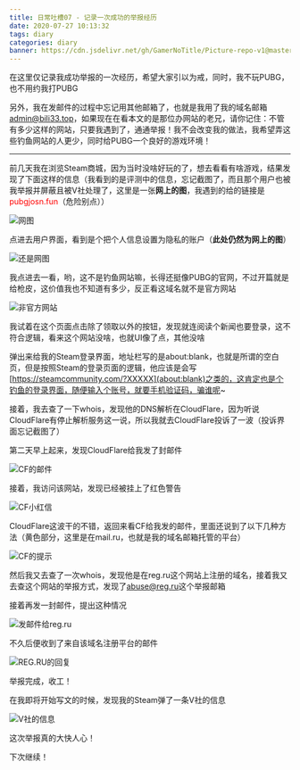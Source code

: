 ```yaml
---
title: 日常吐槽07 - 记录一次成功的举报经历
date: 2020-07-27 10:13:32
tags: diary
categories: diary
banner: https://cdn.jsdelivr.net/gh/GamerNoTitle/Picture-repo-v1@master/img/Diary7/cover.png
---
```


在这里仅记录我成功举报的一次经历，希望大家引以为戒，同时，我不玩PUBG，也不用约我打PUBG

另外，我在发邮件的过程中忘记用其他邮箱了，也就是我用了我的域名邮箱[admin@bili33.top](mailto:admin@bili33.top)，如果现在在看本文的是那位办网站的老兄，请你记住：不管有多少这样的网站，只要我遇到了，通通举报！我不会改变我的做法，我希望弄这些钓鱼网站的人更少，同时给PUBG一个良好的游戏环境！

---

前几天我在浏览Steam商城，因为当时没啥好玩的了，想去看看有啥游戏，结果发现了下面这样的信息（我看到的是评测中的信息，忘记截图了，而且那个用户也被我举报并屏蔽且被V社处理了，这里是一张**网上的图**，我遇到的给的链接是<font color=#FF0000>pubgjosn.fun</font>（危险别点））

![网图](https://cdn.jsdelivr.net/gh/GamerNoTitle/Picture-repo-v1@master/img/Diary7/Phishing-Message.png)

点进去用户界面，看到是个把个人信息设置为隐私的账户（**此处仍然为网上的图**）

![还是网图](https://cdn.jsdelivr.net/gh/GamerNoTitle/Picture-repo-v1@master/img/Diary7/userinfo.png)

我点进去一看，哟，这不是钓鱼网站嘛，长得还挺像PUBG的官网，不过开篇就是给枪皮，这价值我也不知道有多少，反正看这域名就不是官方网站

![非官方网站](https://cdn.jsdelivr.net/gh/GamerNoTitle/Picture-repo-v1@master/img/Diary7/Unofficial-website.png)

我试着在这个页面点击除了领取以外的按钮，发现就连阅读个新闻也要登录，这不符合逻辑，看来这个网站没啥，也就UI像了点，其他没啥

弹出来给我的Steam登录界面，地址栏写的是about:blank，也就是所谓的空白页，但是按照Steam的登录页面的逻辑，他应该是会写[https://steamcommunity.com/?XXXXX](about:blank)之类的，这肯定也是个钓鱼的登录界面，随便输入个账号，就要手机验证码，骗谁呢~

接着，我去查了一下whois，发现他的DNS解析在CloudFlare，因为听说CloudFlare有停止解析服务这一说，所以我就去CloudFlare投诉了一波（投诉界面忘记截图了）

第二天早上起来，发现CloudFlare给我发了封邮件

![CF的邮件](https://cdn.jsdelivr.net/gh/GamerNoTitle/Picture-repo-v1@master/img/Diary7/Response-of-Cloudflare.png)

接着，我访问该网站，发现已经被挂上了红色警告

![CF小红信](https://cdn.jsdelivr.net/gh/GamerNoTitle/Picture-repo-v1@master/img/Diary7/Unofficial-website-warning.png)

CloudFlare这波干的不错，返回来看CF给我发的邮件，里面还说到了以下几种方法（黄色部分，这里是在mail.ru，也就是我的域名邮箱托管的平台）

![CF的提示](https://cdn.jsdelivr.net/gh/GamerNoTitle/Picture-repo-v1@master/img/Diary7/tips-of-Cloudflare.png)

然后我又去查了一次whois，发现他是在reg.ru这个网站上注册的域名，接着我又去查这个网站的举报方式，发现了[abuse@reg.ru](mailto:abuse@reg.ru)这个举报邮箱

接着再发一封邮件，提出这种情况

![发邮件给reg.ru](https://cdn.jsdelivr.net/gh/GamerNoTitle/Picture-repo-v1@master/img/Diary7/mailto-reg-dot-ru.png)

不久后便收到了来自该域名注册平台的邮件

![REG.RU的回复](https://cdn.jsdelivr.net/gh/GamerNoTitle/Picture-repo-v1@master/img/Diary7/replyfrom-reg-dot-ru.png)

举报完成，收工！

在我即将开始写文的时候，发现我的Steam弹了一条V社的信息

![V社的信息](https://cdn.jsdelivr.net/gh/GamerNoTitle/Picture-repo-v1@master/img/Diary7/message-from-valve.png)

这次举报真的大快人心！

下次继续！